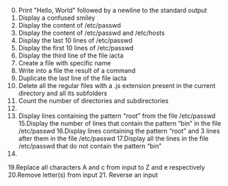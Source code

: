 0. Print "Hello, World" followed by a newline to the standard output
1. Display a confused smiley
2. Display the content of /etc/passwd
3. Display the content of /etc/passwd and /etc/hosts
4. Display the last 10 lines of /etc/passwd
5. Display the first 10 lines of /etc/passwd
6. Display the third line of the file iacta
7. Create a file with specific name
8. Write into a file the result of a command
9. Duplicate the last line of the file iacta
10. Delete all the regular files with a .js extension present in the current directory and all its subfolders
11. Count the number of directories and subdirectories
13.
14. Display lines containing the pattern “root” from the file /etc/passwd
15.Display the number of lines that contain the pattern “bin” in the file /etc/passwd
16.Display lines containing the pattern “root” and 3 lines after them in the file /etc/passwd
17.Display all the lines in the file /etc/passwd that do not contain the pattern “bin”
18.
19.Replace all characters A and c from input to Z and e respectively
20.Remove letter(s) from input
21. Reverse an input
